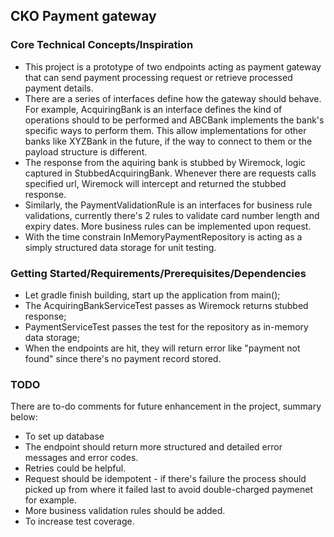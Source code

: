## CKO Payment gateway

### Core Technical Concepts/Inspiration

- This project is a prototype of two endpoints acting as payment gateway that can send payment processing request or
  retrieve processed payment details.
- There are a series of interfaces define how the gateway should behave. For example, AcquiringBank is an interface
  defines the kind of operations should to be performed and ABCBank implements the bank's specific ways to perform them.
  This allow implementations for other banks like XYZBank in the future, if the way to connect to them or the payload
  structure is different.
- The response from the aquiring bank is stubbed by Wiremock, logic captured in StubbedAcquiringBank. Whenever there are
  requests calls specified url, Wiremock will intercept and returned the stubbed response.
- Similarly, the PaymentValidationRule is an interfaces for business rule validations, currently there's 2 rules to
  validate card number length and expiry dates. More business rules can be implemented upon request.
- With the time constrain InMemoryPaymentRepository is acting as a simply structured data storage for unit testing.

### Getting Started/Requirements/Prerequisites/Dependencies

- Let gradle finish building, start up the application from main();
- The AcquiringBankServiceTest passes as Wiremock returns stubbed response;
- PaymentServiceTest passes the test for the repository as in-memory data storage;
- When the endpoints are hit, they will return error like "payment not found" since there's no payment record stored.

### TODO

There are to-do comments for future enhancement in the project, summary below:

- To set up database
- The endpoint should return more structured and detailed error messages and error codes.
- Retries could be helpful.
- Request should be idempotent - if there's failure the process should picked up from where it failed last to avoid
  double-charged paymenet for example.
- More business validation rules should be added.
- To increase test coverage. 
